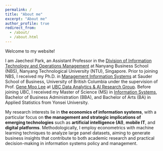 ```yaml
---
permalink: /
title: "About me"
excerpt: "About me"
author_profile: true
redirect_from: 
  - /about/
  - /about.html
---
```


Welcome to my website! 

I am Jaecheol Park, an Assistant Professor in the [Division of Information Technology and Operations Management](https://www.ntu.edu.sg/business/research/academic-divisions/itom) at Nanyang Business School (NBS), Nanyang Technological University (NTU), Singapore. Prior to joining NBS, I received my Ph.D. in [Management Information Systems](https://www.sauder.ubc.ca/programs/phd/phd-business-administration/specializations/management-information-systems) at Sauder School of Business, University of British Columbia under the supervision of Prof. [Gene Moo Lee](https://blogs.ubc.ca/genemoolee/) at [UBC Data Analytics & AI Research Group](https://blogs.ubc.ca/analyticsailab/). Before joining UBC, I received my Master of Science (MS) in [Information Systems](https://sites.google.com/site/isatyonsei/%EB%A9%94%EC%9D%B8%ED%99%94%EB%A9%B4), Bachelor of Business Administration (BBA), and Bachelor of Arts (BA) in Applied Statistics from Yonsei University.

My research interests lie in **the economics of information systems**, with a particular focus on **the management and strategic implications of emerging technologies** such as **artificial intelligence (AI)**, **mobile IT**, and **digital platforms**. Methodologically, I employ econometrics with machine learning techniques to analyze large panel datasets, aiming to generate business insights that contribute to both academic research and practical decision-making in information systems policy and management.

